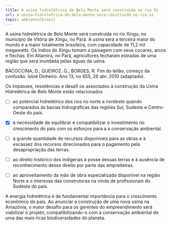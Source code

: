 ```yaml
---
title: A usina hidrelétrica de Belo Monte será construída no rio Xi
url: a-usina-hidreletrica-de-belo-monte-sera-construida-no-rio-xi
topic: ambientalbrasil
---
```



A usina hidrelétrica de Belo Monte será construída no rio Xingu, no município de Vitória de Xingu, no Pará. A usina será a terceira maior do mundo e a maior totalmente brasileira, com capacidade de 11,2 mil megawatts. Os índios do Xingu tomam a paisagem com seus cocares, arcos e flechas. Em Altamira, no Pará, agricultores fecharam estradas de uma região que será inundada pelas águas da usina.

BACOCCINA, D.; QUEIROZ. G.; BORGES, R. Fim do leilão, começo da confusão. Istoé Dinheiro. Ano 13, no 655, 28 abr. 2010 (adaptado).

Os impasses, resistências e desafi os associados à construção da Usina Hidrelétrica de Belo Monte estão relacionados



- [ ] ao potencial hidrelétrico dos rios no norte e nordeste quando comparados às bacias hidrográficas das regiões Sul, Sudeste e Centro-Oeste do país.
- [x] à necessidade de equilibrar e compatibilizar o investimento no crescimento do país com os esforços para a a conservação ambiental.
- [ ] à grande quantidade de recursos disponíveis para as obras e à escassez dos recursos direcionados para o pagamento pela desapropriação das terras.
- [ ] ao direito histórico dos indígenas à posse dessas terras e à ausência de reconhecimento desse direito por parte das empreiteiras.
- [ ] ao aproveitamento da mão de obra especializada disponível na região Norte e o interesse das construtoras na vinda de profissionais do Sudeste do país.


A energia hidrelétrica é de fundamental importância para o crescimento econômico do país. Ao anunciar a construção de uma nova usina na Amazônia, o maior desafio para os gerentes do empreendimento será viabilizar o projeto, compatibilizando-o com a conservação ambiental de uma das mais ricas biodiversidades do planeta.
